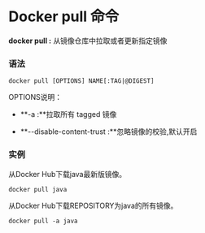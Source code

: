# Docker pull 命令

**docker pull :** 从镜像仓库中拉取或者更新指定镜像

### 语法

```
docker pull [OPTIONS] NAME[:TAG|@DIGEST]
```

OPTIONS说明：

- **-a :**拉取所有 tagged 镜像

  

- **--disable-content-trust :**忽略镜像的校验,默认开启

  

### 实例

从Docker Hub下载java最新版镜像。

```
docker pull java
```

从Docker Hub下载REPOSITORY为java的所有镜像。

```
docker pull -a java
```